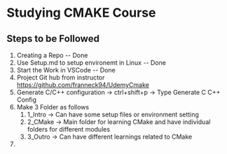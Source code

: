 # Studying CMAKE Course

## Steps to be Followed
1. Creating a Repo -- Done
2. Use Setup.md to setup environemt in Linux -- Done
3. Start the Work in VSCode -- Done
4. Project Git hub from instructor https://github.com/franneck94/UdemyCmake
5. Generate C/C++ configuration -> ctrl+shift+p -> Type Generate C C++ Config
6. Make 3 Folder as follows
   1. 1_Intro -> Can have some setup files or environment setting
   2. 2_CMake -> Main folder for learning CMake and have individual folders for different modules
   3. 3_Outro -> Can have different learnings related to CMake
7. 

